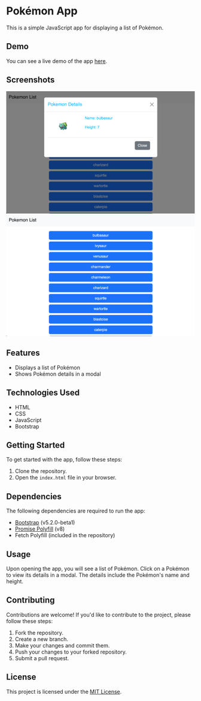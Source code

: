# Pokémon App

This is a simple JavaScript app for displaying a list of Pokémon.

## Demo

You can see a live demo of the app [here](https://leapapadopoulos.github.io/cf-js-project/).

## Screenshots
![Alt text](demo-screen1.png)
![Alt text](demo-screen2.png)

## Features

- Displays a list of Pokémon
- Shows Pokémon details in a modal

## Technologies Used

- HTML
- CSS
- JavaScript
- Bootstrap

## Getting Started

To get started with the app, follow these steps:

1. Clone the repository.
2. Open the `index.html` file in your browser.

## Dependencies

The following dependencies are required to run the app:

- [Bootstrap](https://getbootstrap.com) (v5.2.0-beta1)
- [Promise Polyfill](https://github.com/taylorhakes/promise-polyfill) (v8)
- Fetch Polyfill (included in the repository)

## Usage

Upon opening the app, you will see a list of Pokémon. Click on a Pokémon to view its details in a modal. The details include the Pokémon's name and height.

## Contributing

Contributions are welcome! If you'd like to contribute to the project, please follow these steps:

1. Fork the repository.
2. Create a new branch.
3. Make your changes and commit them.
4. Push your changes to your forked repository.
5. Submit a pull request.

## License

This project is licensed under the [MIT License](LICENSE).
